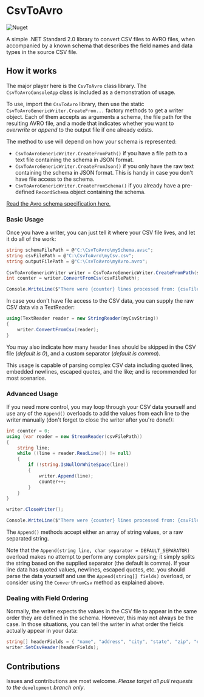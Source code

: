 # CsvToAvro

![Nuget](https://img.shields.io/nuget/v/CsvToAvro.svg)

A simple .NET Standard 2.0 library to convert CSV files to AVRO files, when accompanied by a known schema that describes the field names and data types in the source CSV file.

## How it works

The major player here is the `CsvToAvro` class library. The `CsvToAvroConsoleApp` class is included as a demonstration of usage.

To use, import the `CsvToAvro` library, then use the static `CsvToAvroGenericWriter.CreateFrom...` factory methods to get a writer object. Each of them accepts as arguments a schema, the file path for the resulting AVRO file, and a mode that indicates whether you want to *overwrite* or *append* to the output file if one already exists.

The method to use will depend on how your schema is represented:

- `CsvToAvroGenericWriter.CreateFromPath()` if you have a file path to a text file containing the schema in JSON format.
- `CsvToAvroGenericWriter.CreateFromJson()` if you only have the raw text containing the schema in JSON format. This is handy in case you don't have file access to the schema.
- `CsvToAvroGenericWriter.CreateFromSchema()` if you already have a pre-defined `RecordSchema` object containing the schema.

[Read the Avro schema specification here.](https://avro.apache.org/docs/1.8.2/spec.html#schemas)

### Basic Usage

Once you have a writer, you can just tell it where your CSV file lives, and let it do all of the work:

```C#
string schemaFilePath = @"C:\CsvToAvro\mySchema.avsc";
string csvFilePath = @"C:\CsvToAvro\myCsv.csv";
string outputFilePath = @"C:\CsvToAvro\myAvro.avro";
            
CsvToAvroGenericWriter writer = CsvToAvroGenericWriter.CreateFromPath(schemaFilePath, outputFilePath);
int counter = writer.ConvertFromCsv(csvFilePath);

Console.WriteLine($"There were {counter} lines processed from: {csvFilePath}");
```
In case you don't have file access to the CSV data, you can supply the raw CSV data via a TextReader:

```C#
using(TextReader reader = new StringReader(myCsvString))
{
    writer.ConvertFromCsv(reader);
}
```  

You may also indicate how many header lines should be skipped in the CSV file (*default is 0*), and a custom separator (*default is comma*).

This usage is capable of parsing complex CSV data including quoted lines, embedded newlines, escaped quotes, and the like; and is recommended for most scenarios.

### Advanced Usage

If you need more control, you may loop through your CSV data yourself and use any of the `Append()` overloads to add the values from each line to the writer manually (don't forget to close the writer after you're done!):

```C#
int counter = 0;
using (var reader = new StreamReader(csvFilePath))
{
    string line;
    while ((line = reader.ReadLine()) != null)
    {
        if (!string.IsNullOrWhiteSpace(line))
        {
            writer.Append(line);
            counter++;
        }
    }
}

writer.CloseWriter();

Console.WriteLine($"There were {counter} lines processed from: {csvFilePath}");
```
The `Append()` methods accept either an array of string values, or a raw separated string. 

Note that the `Append(string line, char separator = DEFAULT_SEPARATOR)` overload makes no attempt to perform any complex parsing; it simply splits the string based on the supplied separator (the default is comma). If your line data has quoted values, newlines, escaped quotes, etc. you should parse the data yourself and use the `Append(string[] fields)` overload, or consider using the `ConvertFromCsv` method as explained above.

### Dealing with Field Ordering

Normally, the writer expects the values in the CSV file to appear in the same order they are defined in the schema. However, this may not always be the case. In those situations, you can tell the writer in what order the fields actually appear in your data:

```C#
string[] headerFields = { "name", "address", "city", "state", "zip", "email" };
writer.SetCsvHeader(headerFields);
``` 

## Contributions

Issues and contributions are most welcome. *Please target all pull requests to the* `development` *branch only*.
